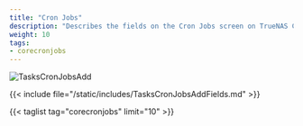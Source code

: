 ```yaml
---
title: "Cron Jobs"
description: "Describes the fields on the Cron Jobs screen on TrueNAS CORE."
weight: 10
tags:
- corecronjobs
---
```


![TasksCronJobsAdd](/images/CORE/12.0/TasksCronJobsAdd.png "Creating a new Cron Job")

{{< include file="/static/includes/TasksCronJobsAddFields.md" >}}

{{< taglist tag="corecronjobs" limit="10" >}}
